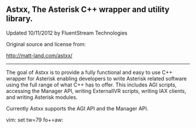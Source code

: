 Astxx, The Asterisk C++ wrapper and utility library.
---------

Updated 10/11/2012 by FluentStream Technologies

Original source and license from:

http://matt-land.com/astxx/

---------

The goal of Astxx is to provide a fully functional and easy to use C++ wrapper 
for Asterisk enabling developers to write Asterisk related software using the 
full range of what C++ has to offer.  This includes AGI scripts, accessing the 
Manager API, writing ExternalIVR scripts, writing IAX clients, and writing 
Asterisk modules.

Currently Astxx supports the AGI API and the Manager API.

vim: set tw=79 fo+=aw:
